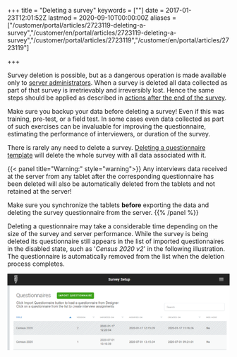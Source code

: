 +++
title = "Deleting a survey"
keywords = [""]
date = 2017-01-23T12:01:52Z
lastmod = 2020-09-10T00:00:00Z
aliases = ["/customer/portal/articles/2723119-deleting-a-survey","/customer/en/portal/articles/2723119-deleting-a-survey","/customer/portal/articles/2723119","/customer/en/portal/articles/2723119"]

+++

Survey deletion is possible, but as a dangerous operation is made
available only to [server administrators](/headquarters/accounts/survey-solutions-server-administrator/). When a survey is deleted all
data collected as part of that survey is irretrievably and irreversibly
lost. Hence the same steps should be applied as described in [actions
after the end of the
survey](/faq/actions-after-the-end-of-the-survey).  

Make sure you backup your data before deleting a survey! Even if this
was training, pre-test, or a field test. In some cases even data
collected as part of such exercises can be invaluable for improving the
questionnaire, estimating the performance of interviewers, or duration
of the survey.  

There is rarely any need to delete a survey. [Deleting a questionnaire
template](/headquarters/survey-setup-tab-import-copy-and-delete-questionnaire-templates-and-create-assignments)
will delete the whole survey with all data associated with it.

{{< panel title="Warning:" style="warning">}}
Any interviews data received at the server from any tablet after the
corresponding questionnaire has been deleted will also be
automatically deleted from the tablets and not retained at the server!

Make sure you synchronize the tablets **before** exporting the data and
deleting the survey questionnaire from the server.
{{% /panel %}}

Deleting a questionnaire may take a considerable time depending on the
size of the survey and server performance. While the survey is being
deleted its questionnaire still appears in the list of imported
questionnaires in the disabled state, such as '*Census 2020 v2*' in the
following illustration. The questionnaire is automatically removed from
the list when the deletion process completes.

<CENTER><IMG src="images/deleting_a_survey_questionnaire.png"></CENTER>

